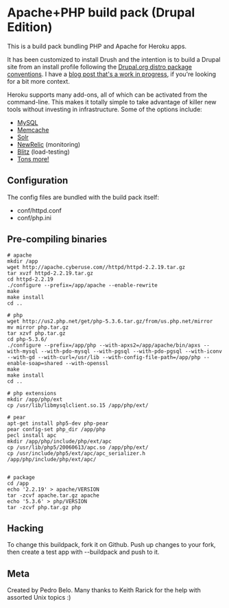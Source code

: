 Apache+PHP build pack (Drupal Edition)
========================

This is a build pack bundling PHP and Apache for Heroku apps.

It has been customized to install Drush and the intention is to build a Drupal site from an install profile following the [Drupal.org distro package conventions](http://drupal.org/node/1476014). I have a [blog post that's a work in progress](https://github.com/patcon/patcon.github.com/blob/master/_posts/2012-11-16-deploying-drupal-install-profiles-to-heroku.md), if you're looking for a bit more context.

Heroku supports many add-ons, all of which can be activated from the command-line. This makes it totally simple to take advantage of killer new tools without investing in infrastructure. Some of the options include:

- [MySQL](https://addons.heroku.com/cleardb)
- [Memcache](https://addons.heroku.com/memcachier)
- [Solr](https://addons.heroku.com/websolr)
- [NewRelic](https://addons.heroku.com/newrelic) (monitoring)
- [Blitz](https://addons.heroku.com/blitz) (load-testing)
- [Tons more!](https://addons.heroku.com/)

Configuration
-------------

The config files are bundled with the build pack itself:

* conf/httpd.conf
* conf/php.ini


Pre-compiling binaries
----------------------

    # apache
    mkdir /app
    wget http://apache.cyberuse.com//httpd/httpd-2.2.19.tar.gz
    tar xvzf httpd-2.2.19.tar.gz
    cd httpd-2.2.19
    ./configure --prefix=/app/apache --enable-rewrite
    make
    make install
    cd ..
    
    # php
    wget http://us2.php.net/get/php-5.3.6.tar.gz/from/us.php.net/mirror 
    mv mirror php.tar.gz
    tar xzvf php.tar.gz
    cd php-5.3.6/
    ./configure --prefix=/app/php --with-apxs2=/app/apache/bin/apxs --with-mysql --with-pdo-mysql --with-pgsql --with-pdo-pgsql --with-iconv --with-gd --with-curl=/usr/lib --with-config-file-path=/app/php --enable-soap=shared --with-openssl
    make
    make install
    cd ..
    
    # php extensions
    mkdir /app/php/ext
    cp /usr/lib/libmysqlclient.so.15 /app/php/ext/
    
    # pear
    apt-get install php5-dev php-pear
    pear config-set php_dir /app/php
    pecl install apc
    mkdir /app/php/include/php/ext/apc
    cp /usr/lib/php5/20060613/apc.so /app/php/ext/
    cp /usr/include/php5/ext/apc/apc_serializer.h /app/php/include/php/ext/apc/
    
    
    # package
    cd /app
    echo '2.2.19' > apache/VERSION
    tar -zcvf apache.tar.gz apache
    echo '5.3.6' > php/VERSION
    tar -zcvf php.tar.gz php


Hacking
-------

To change this buildpack, fork it on Github. Push up changes to your fork, then create a test app with --buildpack <your-github-url> and push to it.


Meta
----

Created by Pedro Belo.
Many thanks to Keith Rarick for the help with assorted Unix topics :)